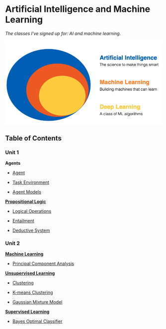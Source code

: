 # Artificial Intelligence and Machine Learning

*The classes I've signed up for: AI and machine learning.*

![Venn Diagram of AI, ML and DL](/assets/Diagram%20-%20Venn%20AI%20Branches.png)

## Table of Contents

### Unit 1

**Agents**

- [Agent](/AI%20and%20ML/Unit%201/Agents/Agent.md)

- [Task Environment](/AI%20and%20ML/Unit%201/Agents/Task%20Environment.md)

- [Agent Models](/AI%20and%20ML/Unit%201/Agents/Agent%20Models.md)

[**Propositional Logic**](/AI%20and%20ML/Unit%201/Propositional%20Logic/Propositional%20Logic.md)

- [Logical Operations](/AI%20and%20ML/Unit%201/Propositional%20Logic/Logical%20Operations.md)

- [Entailment](/AI%20and%20ML/Unit%201/Propositional%20Logic/Entailment.md)

- [Deductive System](/AI%20and%20ML/Unit%201/Propositional%20Logic/Deductive%20System.md)

### Unit 2

[**Machine Learning**](/AI%20and%20ML/Unit%202/Machine%20Learning.md)

- [Principal Component Analysis](/AI%20and%20ML/Unit%202/Preprocessing/Principal%20Component%20Analysis.md)

[**Unsupervised Learning**](/AI%20and%20ML/Unit%202/Unsupervised%20Learning/Unsupervised%20Learning.md)

- [Clustering](/AI%20and%20ML/Unit%202/Unsupervised%20Learning/Clustering.md)

- [K-means Clustering](/AI%20and%20ML/Unit%202/Unsupervised%20Learning/K-means%20Clustering.md)

- [Gaussian Mixture Model](/AI%20and%20ML/Unit%202/Unsupervised%20Learning/Gaussian%20Mixture%20Model.md)

[**Supervised Learning**](/AI%20and%20ML/Unit%202/Supervised%20Learning/Supervised%20Learning.md)

- [Bayes Optimal Classifier](/AI%20and%20ML/Unit%202/Supervised%20Learning/Bayes%20Optimal%20Classifier.md)
